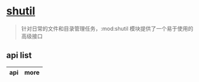 # [shutil](https://docs.python.org/zh-cn/3/library/shutil.html)

> 针对日常的文件和目录管理任务，:mod:shutil 模块提供了一个易于使用的高级接口

## api list

| api | more |
| --- | ---- |
